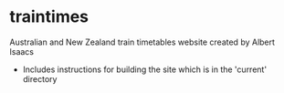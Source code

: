 # traintimes
Australian and New Zealand train timetables website created by Albert Isaacs

* Includes instructions for building the site which is in the 'current' directory
